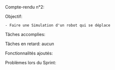 Compte-rendu n°2:

Objectif:

	- Faire une Simulation d'un robot qui se déplace
	

Tâches accomplies:
	

Tâches en retard: aucun


Fonctionnalités ajoutés:


Problèmes lors du Sprint:


